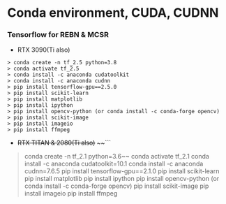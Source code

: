 # Conda environment, CUDA, CUDNN
### Tensorflow for REBN & MCSR
- RTX 3090(Ti also)
```
> conda create -n tf_2.5 python=3.8
> conda activate tf_2.5
> conda install -c anaconda cudatoolkit
> conda install -c anaconda cudnn
> pip install tensorflow-gpu==2.5.0 
> pip install scikit-learn
> pip install matplotlib
> pip install ipython
> pip install opencv-python (or conda install -c conda-forge opencv)
> pip install scikit-image
> pip install imageio
> pip install ffmpeg

```

- ~~RTX TITAN & 2080(Ti also)~~
~~```
> conda create -n tf_2.1 python=3.6~~
> conda activate tf_2.1
> conda install -c anaconda cudatoolkit=10.1
> conda install -c anaconda cudnn=7.6.5
> pip install tensorflow-gpu==2.1.0 
> pip install scikit-learn
> pip install matplotlib
> pip install ipython
> pip install opencv-python (or conda install -c conda-forge opencv)
> pip install scikit-image
> pip install imageio
> pip install ffmpeg

```~~
